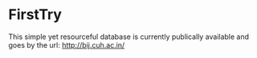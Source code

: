 # FirstTry
This simple yet resourceful database is currently publically available and goes by the url: http://bij.cuh.ac.in/
